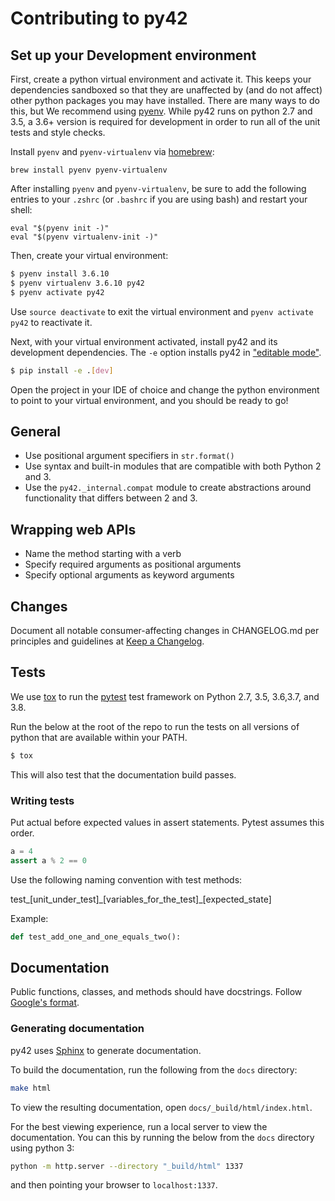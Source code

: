 # Contributing to py42

## Set up your Development environment

First, create a python virtual environment and activate it. This keeps your dependencies sandboxed so that they are unaffected by (and do not affect) other python packages you may have installed. There are many ways to do this, but We recommend using [pyenv](https://github.com/pyenv/pyenv). While py42 runs on python 2.7 and 3.5, a 3.6+ version is required for development in order to run all of the unit tests and style checks.

Install `pyenv` and `pyenv-virtualenv` via [homebrew](https://brew.sh/):

```
brew install pyenv pyenv-virtualenv
```

After installing `pyenv` and `pyenv-virtualenv`, be sure to add the following entries to your `.zshrc` (or `.bashrc` if you are using bash) and restart your shell:

```
eval "$(pyenv init -)"
eval "$(pyenv virtualenv-init -)"
```

Then, create your virtual environment:

```bash
$ pyenv install 3.6.10
$ pyenv virtualenv 3.6.10 py42
$ pyenv activate py42
```

Use `source deactivate` to exit the virtual environment and `pyenv activate py42` to reactivate it.


Next, with your virtual environment activated, install py42 and its development dependencies. The `-e` option installs py42 in
["editable mode"](https://pip.pypa.io/en/stable/reference/pip_install/#editable-installs).

```bash
$ pip install -e .[dev]
```

Open the project in your IDE of choice and change the python environment to
point to your virtual environment, and you should be ready to go!

## General

* Use positional argument specifiers in `str.format()`
* Use syntax and built-in modules that are compatible with both Python 2 and 3.
* Use the `py42._internal.compat` module to create abstractions around functionality that differs between 2 and 3.

## Wrapping web APIs

* Name the method starting with a verb
* Specify required arguments as positional arguments
* Specify optional arguments as keyword arguments

## Changes

Document all notable consumer-affecting changes in CHANGELOG.md per principles and guidelines at
[Keep a Changelog](https://keepachangelog.com/en/1.0.0/).

## Tests

We use [tox](https://tox.readthedocs.io/en/latest/#) to run the
[pytest](https://docs.pytest.org/) test framework on Python 2.7, 3.5, 3.6,3.7, and 3.8.

Run the below at the root of the repo to run the tests on all versions of python
that are available within your PATH.

```bash
$ tox
```

This will also test that the documentation build passes.

### Writing tests

Put actual before expected values in assert statements. Pytest assumes this order.

```python
a = 4
assert a % 2 == 0
```

Use the following naming convention with test methods:

test\_\[unit_under_test\]\_\[variables_for_the_test\]\_\[expected_state\]

Example:

```python
def test_add_one_and_one_equals_two():
```

## Documentation

Public functions, classes, and methods should have docstrings.
Follow [Google's format](https://google.github.io/styleguide/pyguide.html#38-comments-and-docstrings).

### Generating documentation

py42 uses [Sphinx](http://www.sphinx-doc.org/) to generate documentation.

To build the documentation, run the following from the `docs` directory:

```bash
make html
```

To view the resulting documentation, open `docs/_build/html/index.html`.

For the best viewing experience, run a local server to view the documentation.
You can this by running the below from the `docs` directory using python 3:

```bash
python -m http.server --directory "_build/html" 1337
```

and then pointing your browser to `localhost:1337`.
